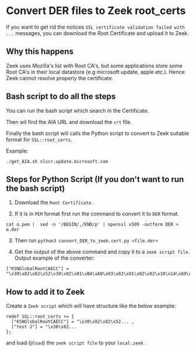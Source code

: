 # Convert DER files to Zeek root_certs
If you want to get rid the notices `SSL certificate validation failed with ...` messages, you can download the Root Certificate and upload it to Zeek. 

## Why this happens

Zeek uses Mozilla's list with Root CA's, but some applications store some Root CA's in their local datastore (e.g microsoft update, apple etc.). Hence Zeek cannot resolve properly the certificate.



## Bash script to do all the steps

You can run the bash script which search in the Certificate. 

Then wil find the AIA URL and download the `crt` file. 

Finally the bash script will calls the Python script to convert to Zeek suitable format 
for `SSL::root_certs`.

Example:
```
./get_AIA.sh slscr.update.microsoft.com
```


## Steps for Python Script (If you don't want to run the bash script)

1. Download the `Root Certificate` .

2. If it is in `PEM` format first run the command  to convert it to `DER` format.
```
cat o.pem |  sed -n '/BEGIN/,/END/p' | openssl x509 -outform DER > o.der
```

3. Then run `python3 convert_DER_to_zeek.cert.py <file.der>`

4. Get the output of the above command and copy it to a `zeek script file`. Output example of the converter:
```
["KSNGlobalRootCAECC"] = "\x30\x82\x02\x52\x30\x82\x01\xB4\xA0\x03\x02\x01\x02\x02\x10\x14\x69\xC4\x69\xB6\xD5\x4E\x90\x4D\x6B\x82\x01\x4E\xFF\x92\x91\x30\x0A\x06\x08\x2A\x86\x48\xCE\x3D\x04\x03\x03\x30\x3E\x31\x0B\x30\x09\x06\x03\x55\x04\x06\x13\x02\x52\x55\x31\x12\x30\x10\x06\x03\x55\x04\x0A\x13\x09\x4B\x61\x73\x70\x65\x72\x73\x6B\x79\x31\x1B\x30\x19\x06\x03\x55\x04\x03\x13\x12\x4B\x53\x4E\x20\x47\x6C\x6F\x62\x61\x6C\x20\x52\x6F\x6F\x74\x20\x43\x41\x30\x1E\x17\x0D\x32\x30\x30\x36\x31\x32\x30\x39\x35\x32\x33\x36\x5A\x17\x0D\x33\x35\x30\x36\x31\x32\x31\x30\x30\x32\x33\x35\x5A\x30\x3E\x31\x0B\x30\x09\x06\x03\x55\x04\x06\x13\x02\x52\x55\x31\x12\x30\x10\x06\x03\x55\x04\x0A\x13\x09\x4B\x61\x73\x70\x65\x72\x73\x6B\x79\x31\x1B\x30\x19\x06\x03\x55\x04\x03\x13\x12\x4B\x53\x4E\x20\x47\x6C\x6F\x62\x61\x6C\x20\x52\x6F\x6F\x74\x20\x43\x41\x30\x81\x9B\x30\x10\x06\x07\x2A\x86\x48\xCE\x3D\x02\x01\x06\x05\x2B\x81\x04\x00\x23\x03\x81\x86\x00\x04\x00\xA8\x6D\x41\xC0\xF8\x37\xA8\xBD\x84\xCB\xC6\x52\xE2\xD1\x07\x24\x05\x35\x77\x60\x5B\x7E\xAA\xC9\xFE\xDA\x07\x38\x4F\xB7\xB0\xA0\x5F\xD1\xA7\x96\x9C\x05\xE3\xC3\xDC\x50\x63\xBA\x63\xD9\x00\x0D\x0A\xAE\x4C\x0C\x90\xA4\x9E\x77\x11\xC6\x8B\x7F\xCC\xB9\x51\xD6\x46\x01\x1D\x22\xD3\x67\x41\xE8\x0B\xEE\xC7\xD6\xAA\xCD\xBA\x7B\x93\x02\xA9\x93\xFD\x8C\x6E\x7E\xA6\x04\xD7\x92\x2B\x77\x9F\xAB\xCD\x0D\x83\xC3\x2E\x5E\x9A\xD4\x3A\x9F\x72\x16\xF3\x2C\xA4\x24\x9B\x66\x65\xDB\x2D\x2D\x06\xC9\x45\x7F\x19\x01\x08\x68\xAE\xA7\x98\x4B\x9F\xA3\x51\x30\x4F\x30\x0B\x06\x03\x55\x1D\x0F\x04\x04\x03\x02\x01\x86\x30\x0F\x06\x03\x55\x1D\x13\x01\x01\xFF\x04\x05\x30\x03\x01\x01\xFF\x30\x1D\x06\x03\x55\x1D\x0E\x04\x16\x04\x14\x45\x31\xC5\x21\x7B\x9C\xCC\xBB\x8D\xFF\x73\x6D\x13\x94\x33\x51\x21\x3C\x8B\xDC\x30\x10\x06\x09\x2B\x06\x01\x04\x01\x82\x37\x15\x01\x04\x03\x02\x01\x00\x30\x0A\x06\x08\x2A\x86\x48\xCE\x3D\x04\x03\x03\x03\x81\x8B\x00\x30\x81\x87\x02\x42\x00\xC2\x28\x41\x40\x53\x00\xBD\x02\x97\x3E\x94\x41\x99\xAE\x70\xE3\x51\x00\x4C\x13\x3D\xFD\xC3\x58\x5A\xBA\x54\xF8\x5F\x82\x9C\x2C\xA1\xC6\x05\x6C\x61\x9F\xA9\x49\x3A\x13\x86\xDB\xA2\xCB\x65\xDC\x07\xF1\xEA\xBB\x00\x18\x70\x29\xF2\x43\xA5\xFD\xC8\x54\x73\x53\xCD\x02\x41\x75\x42\xDB\x08\xA2\xDA\xAA\x8C\xEC\x93\x33\xBF\x02\x6C\xB0\xEA\xCD\x88\x92\x3A\x37\x2E\x6A\x30\x46\xD5\x2B\x14\xAA\x93\x9D\xF8\x05\x0A\x03\x3C\x40\xE8\x81\x3F\xAF\x66\x7F\x67\x96\x65\xE4\x6C\xC3\x89\x30\xBA\xDD\x45\x43\x16\x84\x9F\xB2\x72\x31\x23\xFA\xD6\x80"
```

## How to add it to Zeek

Create a `Zeek script` which will have structure like the below example:
```
redef SSL::root_certs += {
  ["KSNGlobalRootCAECC"] = "\x30\x82\x02\x52... ,
  ["test 2"] = "\x30\x82...
};
```

and load (`@load`) the `zeek script file` to your `local.zeek` .
